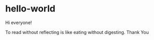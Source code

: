# hello-world

Hi everyone!

To read without reflecting is like eating without digesting.
Thank You
